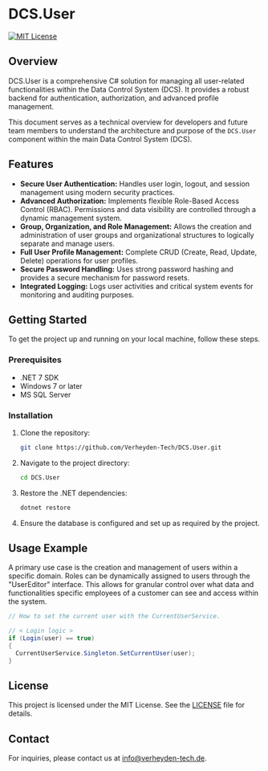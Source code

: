 # DCS.User

[![MIT License](https://img.shields.io/badge/License-MIT-blue.svg)](LICENSE)

## Overview

DCS.User is a comprehensive C# solution for managing all user-related functionalities within the Data Control System (DCS). It provides a robust backend for authentication, authorization, and advanced profile management.

This document serves as a technical overview for developers and future team members to understand the architecture and purpose of the `DCS.User` component within the main Data Control System (DCS).

## Features

*   **Secure User Authentication:** Handles user login, logout, and session management using modern security practices.
*   **Advanced Authorization:** Implements flexible Role-Based Access Control (RBAC). Permissions and data visibility are controlled through a dynamic management system.
*   **Group, Organization, and Role Management:** Allows the creation and administration of user groups and organizational structures to logically separate and manage users.
*   **Full User Profile Management:** Complete CRUD (Create, Read, Update, Delete) operations for user profiles.
*   **Secure Password Handling:** Uses strong password hashing and provides a secure mechanism for password resets.
*   **Integrated Logging:** Logs user activities and critical system events for monitoring and auditing purposes.

## Getting Started

To get the project up and running on your local machine, follow these steps.

### Prerequisites

*   .NET 7 SDK
*   Windows 7 or later
*   MS SQL Server

### Installation

1.  Clone the repository:
    ```sh
    git clone https://github.com/Verheyden-Tech/DCS.User.git
    ```
2.  Navigate to the project directory:
    ```sh
    cd DCS.User
    ```
3.  Restore the .NET dependencies:
    ```sh
    dotnet restore
    ```
4.  Ensure the database is configured and set up as required by the project.

## Usage Example

A primary use case is the creation and management of users within a specific domain. Roles can be dynamically assigned to users through the "UserEditor" interface. This allows for granular control over what data and functionalities specific employees of a customer can see and access within the system.

```csharp
// How to set the current user with the CurrentUserService.

// < Login logic >
if (Login(user) == true)
{
  CurrentUserService.Singleton.SetCurrentUser(user);
}
```

## License

This project is licensed under the MIT License. See the [LICENSE](LICENSE) file for details.

## Contact

For inquiries, please contact us at info@verheyden-tech.de.